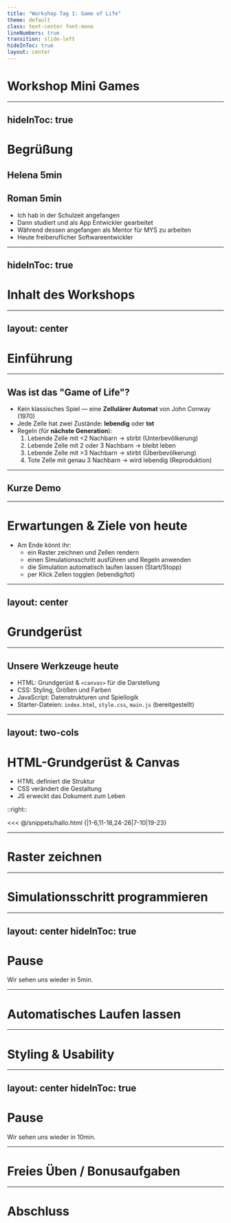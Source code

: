 ```yaml
---
title: "Workshop Tag 1: Game of Life"
theme: default
class: text-center font-mono
lineNumbers: true
transition: slide-left
hideInToc: true
layout: center
---
```


# Workshop Mini Games

---
hideInToc: true
---

# Begrüßung

## Helena 5min
## Roman 5min
- Ich hab in der Schulzeit angefangen
- Dann studiert und als App Entwickler gearbeitet
- Während dessen angefangen als Mentor für MYS zu arbeiten
- Heute freiberuflicher Softwareentwickler


---
hideInToc: true
---

# Inhalt des Workshops

<Toc maxDepth="1"/>


---
layout: center
---

# Einführung


---

## Was ist das "Game of Life"?
- Kein klassisches Spiel — eine **Zellulärer Automat** von John Conway (1970)
- Jede Zelle hat zwei Zustände: **lebendig** oder **tot**
- Regeln (für **nächste Generation**):
  1. Lebende Zelle mit <2 Nachbarn → stirbt (Unterbevölkerung)
  2. Lebende Zelle mit 2 oder 3 Nachbarn → bleibt leben
  3. Lebende Zelle mit >3 Nachbarn → stirbt (Überbevölkerung)
  4. Tote Zelle mit genau 3 Nachbarn → wird lebendig (Reproduktion)

<!--
Erkläre anhand eines kleinen 3x3- oder 5x5-Beispiels: zähle Nachbarn.
Zeige auf, dass einfache Regeln komplexe Muster erzeugen.
-->

---

## Kurze Demo

<!--
Wenn möglich Live Beispiel einfügen
-->


---

# Erwartungen & Ziele von heute
- Am Ende könnt ihr:
  - ein Raster zeichnen und Zellen rendern
  - einen Simulationsschritt ausführen und Regeln anwenden
  - die Simulation automatisch laufen lassen (Start/Stopp)
  - per Klick Zellen togglen (lebendig/tot)

<!--
Motiviere die Teilnehmenden: das ist überschaubar und macht Spaß.
Erwähne Möglichkeit für Fragen & Hilfestellungen während der Implementierung.
-->

---
layout: center
---

# Grundgerüst

---

## Unsere Werkzeuge heute
- HTML: Grundgerüst & `<canvas>` für die Darstellung
- CSS: Styling, Größen und Farben
- JavaScript: Datenstrukturen und Spiellogik
- Starter-Dateien: `index.html`, `style.css`, `main.js` (bereitgestellt)

<!--
Erkläre kurz, wie das Starter-Kit geöffnet wird (VS Code / Live Server / einfach im Browser).
Sage, wo sie die Dateien finden (Repo/ZIP).
-->

---
layout: two-cols
---

# HTML-Grundgerüst & Canvas

<ul>
    <li v-click="1"> HTML definiert die Struktur </li>
    <li v-click="2"> CSS verändert die Gestaltung </li>
    <li v-click="3"> JS erweckt das Dokument zum Leben</li>
</ul>


::right::

<<< @/snippets/hallo.html {|1-6,11-18,24-26|7-10|19-23}

---

# Raster zeichnen

---

# Simulationsschritt programmieren

---
layout: center
hideInToc: true
---

# Pause

Wir sehen uns wieder in 5min.

---

# Automatisches Laufen lassen

---

# Styling & Usability

---
layout: center
hideInToc: true
---

# Pause
Wir sehen uns wieder in 10min.

---

# Freies Üben / Bonusaufgaben

---

# Abschluss